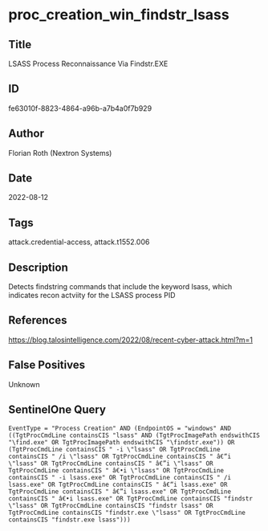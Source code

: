 # proc_creation_win_findstr_lsass

## Title
LSASS Process Reconnaissance Via Findstr.EXE

## ID
fe63010f-8823-4864-a96b-a7b4a0f7b929

## Author
Florian Roth (Nextron Systems)

## Date
2022-08-12

## Tags
attack.credential-access, attack.t1552.006

## Description
Detects findstring commands that include the keyword lsass, which indicates recon actviity for the LSASS process PID

## References
https://blog.talosintelligence.com/2022/08/recent-cyber-attack.html?m=1

## False Positives
Unknown

## SentinelOne Query
```
EventType = "Process Creation" AND (EndpointOS = "windows" AND ((TgtProcCmdLine containsCIS "lsass" AND (TgtProcImagePath endswithCIS "\find.exe" OR TgtProcImagePath endswithCIS "\findstr.exe")) OR (TgtProcCmdLine containsCIS " -i \"lsass" OR TgtProcCmdLine containsCIS " /i \"lsass" OR TgtProcCmdLine containsCIS " â€“i \"lsass" OR TgtProcCmdLine containsCIS " â€”i \"lsass" OR TgtProcCmdLine containsCIS " â€•i \"lsass" OR TgtProcCmdLine containsCIS " -i lsass.exe" OR TgtProcCmdLine containsCIS " /i lsass.exe" OR TgtProcCmdLine containsCIS " â€“i lsass.exe" OR TgtProcCmdLine containsCIS " â€”i lsass.exe" OR TgtProcCmdLine containsCIS " â€•i lsass.exe" OR TgtProcCmdLine containsCIS "findstr \"lsass" OR TgtProcCmdLine containsCIS "findstr lsass" OR TgtProcCmdLine containsCIS "findstr.exe \"lsass" OR TgtProcCmdLine containsCIS "findstr.exe lsass")))

```